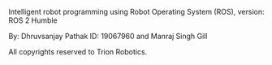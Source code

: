 Intelligent robot programming using Robot Operating System (ROS), version: ROS 2 Humble

By: Dhruvsanjay Pathak ID: 19067960 and Manraj Singh Gill 

All copyrights reserved to Trion Robotics.








